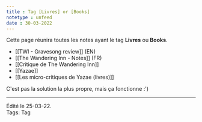 ```yaml
---
title : Tag [Livres] or [Books]
notetype : unfeed
date : 30-03-2022
---
```

Cette page réunira toutes les notes ayant le tag **Livres** ou **Books**.

- [[TWI - Gravesong review]] (EN)
- [[The Wandering Inn - Notes]] (FR)
- [[Critique de The Wandering Inn]]
- [[Yazae]]
- [[Les micro-critiques de Yazae (livres)]]

C'est pas la solution la plus propre, mais ça fonctionne :')

-----
Édité le 25-03-22.  
Tags: Tag
